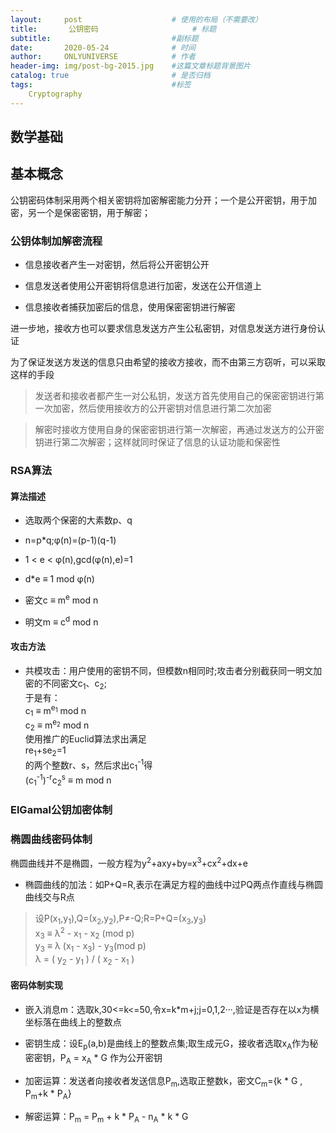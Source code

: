 ```yaml
---
layout:     post                    # 使用的布局（不需要改）
title:       公钥密码                     # 标题 
subtitle:                           #副标题
date:       2020-05-24              # 时间
author:     ONLYUNIVERSE            # 作者
header-img: img/post-bg-2015.jpg    #这篇文章标题背景图片
catalog: true                       # 是否归档
tags:                               #标签
    Cryptography
---
```


## 数学基础

## 基本概念

公钥密码体制采用两个相关密钥将加密解密能力分开；一个是公开密钥，用于加密，另一个是保密密钥，用于解密；

### 公钥体制加解密流程

- 信息接收者产生一对密钥，然后将公开密钥公开

- 信息发送者使用公开密钥将信息进行加密，发送在公开信道上

- 信息接收者捕获加密后的信息，使用保密密钥进行解密

进一步地，接收方也可以要求信息发送方产生公私密钥，对信息发送方进行身份认证

为了保证发送方发送的信息只由希望的接收方接收，而不由第三方窃听，可以采取这样的手段

>发送者和接收者都产生一对公私钥，发送方首先使用自己的保密密钥进行第一次加密，然后使用接收方的公开密钥对信息进行第二次加密  

>解密时接收方使用自身的保密密钥进行第一次解密，再通过发送方的公开密钥进行第二次解密；这样就同时保证了信息的认证功能和保密性

### RSA算法

#### 算法描述

- 选取两个保密的大素数p、q

- n=p*q;φ(n)=(p-1)(q-1)

- 1 < e < φ(n),gcd(φ(n),e)=1

- d*e ≡ 1 mod φ(n)

- 密文c ≡ m<sup>e</sup> mod n

- 明文m ≡ c<sup>d</sup> mod n

#### 攻击方法

- 共模攻击：用户使用的密钥不同，但模数n相同时;攻击者分别截获同一明文加密的不同密文c<sub>1</sub>、c<sub>2</sub>;  
    于是有：  
    c<sub>1</sub> ≡ m<sup>e<sub>1</sub></sup> mod n  
    c<sub>2</sub> ≡ m<sup>e<sub>2</sub></sup> mod n  
    使用推广的Euclid算法求出满足  
    re<sub>1</sub>+se<sub>2</sub>=1  
    的两个整数r、s，然后求出c<sub>1</sub><sup>-1</sup>得  
    (c<sub>1</sub><sup>-1</sup>)<sup>-r</sup>c<sub>2</sub><sup>s</sup> ≡ m mod n

### ElGamal公钥加密体制

### 椭圆曲线密码体制

椭圆曲线并不是椭圆，一般方程为y<sup>2</sup>+axy+by=x<sup>3</sup>+cx<sup>2</sup>+dx+e

- 椭圆曲线的加法：如P+Q=R,表示在满足方程的曲线中过PQ两点作直线与椭圆曲线交与R点

>设P(x<sub>1</sub>,y<sub>1</sub>),Q=(x<sub>2</sub>,y<sub>2</sub>),P≠-Q;R=P+Q=(x<sub>3</sub>,y<sub>3</sub>)  
x<sub>3</sub> ≡ λ<sup>2</sup> - x<sub>1</sub> - x<sub>2</sub> (mod p)  
y<sub>3</sub> ≡ λ (x<sub>1</sub> - x<sub>3</sub>) - y<sub>3</sub>(mod p)  
λ = ( y<sub>2</sub> - y<sub>1</sub> ) / ( x<sub>2</sub> - x<sub>1</sub> ) 

#### 密码体制实现

- 嵌入消息m：选取k,30<=k<=50,令x=k*m+j;j=0,1,2···,验证是否存在以x为横坐标落在曲线上的整数点

- 密钥生成：设E<sub>p</sub>(a,b)是曲线上的整数点集;取生成元G，接收者选取x<sub>A</sub>作为秘密密钥，P<sub>A</sub> = x<sub>A</sub> * G 作为公开密钥

- 加密运算：发送者向接收者发送信息P<sub>m</sub>,选取正整数k，密文C<sub>m</sub>={k * G , P<sub>m</sub>+k * P<sub>A</sub>}

- 解密运算：P<sub>m</sub> = P<sub>m</sub> + k * P<sub>A</sub> - n<sub>A</sub> * k * G
